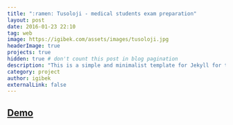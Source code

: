 ```yaml
---
title: ":ramen: Tusoloji - medical students exam preparation"
layout: post
date: 2016-01-23 22:10
tag: web
image: https://igibek.com/assets/images/tusoloji.jpg
headerImage: true
projects: true
hidden: true # don't count this post in blog pagination
description: "This is a simple and minimalist template for Jekyll for those who likes to eat noodles."
category: project
author: igibek
externalLink: false
---
```


[Demo](http://tusoloji.com)
---

